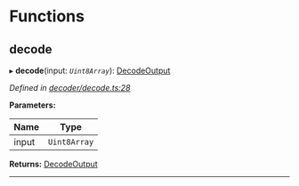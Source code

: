 

# Functions

<a id="decode"></a>

##  decode

▸ **decode**(input: *`Uint8Array`*): [DecodeOutput](_decoder_types_.md#decodeoutput)

*Defined in [decoder/decode.ts:28](https://github.com/polkadot-js/common/blob/9a3468d/packages/util-rlp/src/decoder/decode.ts#L28)*

**Parameters:**

| Name | Type |
| ------ | ------ |
| input | `Uint8Array` |

**Returns:** [DecodeOutput](_decoder_types_.md#decodeoutput)

___

